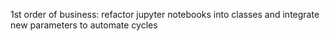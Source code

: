 1st order of business: refactor jupyter notebooks into classes and integrate new parameters to automate cycles
